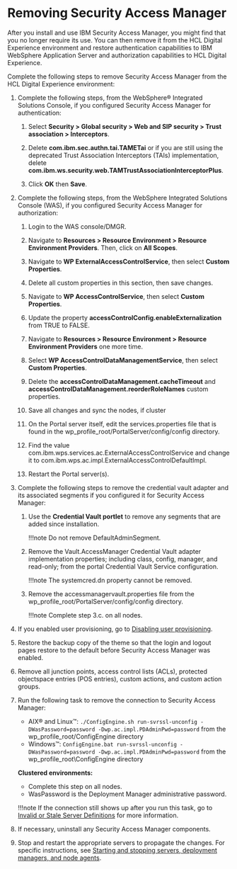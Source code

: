 # Removing Security Access Manager

After you install and use IBM Security Access Manager, you might find that you no longer require its use. You can then remove it from the HCL Digital Experience environment and restore authentication capabilities to IBM WebSphere Application Server and authorization capabilities to HCL Digital Experience.

Complete the following steps to remove Security Access Manager from the HCL Digital Experience environment:

1.  Complete the following steps, from the WebSphere® Integrated Solutions Console, if you configured Security Access Manager for authentication:

    1.  Select **Security > Global security > Web and SIP security > Trust association > Interceptors**.

    2.  Delete **com.ibm.sec.authn.tai.TAMETai** or if you are still using the deprecated Trust Association Interceptors (TAIs) implementation, delete **com.ibm.ws.security.web.TAMTrustAssociationInterceptorPlus**.

    3.  Click **OK** then **Save**.

2.  Complete the following steps, from the WebSphere Integrated Solutions Console (WAS), if you configured Security Access Manager for authorization:

    1.  Login to the WAS console/DMGR.

    2.  Navigate to **Resources > Resource Environment > Resource Environment Providers**. Then, click on **All Scopes**.

    3.  Navigate to **WP ExternalAccessControlService**, then select **Custom Properties**.

    4.  Delete all custom properties in this section, then save changes.

    5.  Navigate to **WP AccessControlService**, then select **Custom Properties**.

    6.  Update the property **accessControlConfig.enableExternalization** from TRUE to FALSE.

    7.  Navigate to **Resources > Resource Environment > Resource Environment Providers** one more time.

    8.  Select **WP AccessControlDataManagementService**, then select **Custom Properties**.

    9.  Delete the **accessControlDataManagement.cacheTimeout** and **accessControlDataManagement.reorderRoleNames** custom properties.

    10. Save all changes and sync the nodes, if cluster

    11. On the Portal server itself, edit the services.properties file that is found in the wp\_profile\_root/PortalServer/config/config directory.

    12. Find the value com.ibm.wps.services.ac.ExternalAccessControlService and change it to com.ibm.wps.ac.impl.ExternalAccessControlDefaultImpl.

    13. Restart the Portal server(s).

3.  Complete the following steps to remove the credential vault adapter and its associated segments if you configured it for Security Access Manager:

    1.  Use the **Credential Vault portlet** to remove any segments that are added since installation.

        !!!note
            Do not remove DefaultAdminSegment.

    2.  Remove the Vault.AccessManager Credential Vault adapter implementation properties; including class, config, manager, and read-only; from the portal Credential Vault Service configuration.

        !!!note
            The systemcred.dn property cannot be removed.

    3.  Remove the accessmanagervault.properties file from the wp_profile_root/PortalServer/config/config directory.

        !!!note
            Complete step 3.c. on all nodes.

4.  If you enabled user provisioning, go to [Disabling user provisioning](../../../../../manage/security/external_sec_mgmt/security_access_manager/usr_prov_dis.md).

5.  Restore the backup copy of the theme so that the login and logout pages restore to the default before Security Access Manager was enabled.

6.  Remove all junction points, access control lists (ACLs), protected objectspace entries (POS entries), custom actions, and custom action groups.

7.  Run the following task to remove the connection to Security Access Manager:

    -   AIX® and Linux™: `./ConfigEngine.sh run-svrssl-unconfig -DWasPassword=password -Dwp.ac.impl.PDAdminPwd=password` from the wp_profile_root/ConfigEngine directory
    -   Windows™: `ConfigEngine.bat run-svrssl-unconfig -DWasPassword=password -Dwp.ac.impl.PDAdminPwd=password` from the wp_profile_root\ConfigEngine directory

    **Clustered environments:**

    -   Complete this step on all nodes.
    -   WasPassword is the Deployment Manager administrative password.
    
    !!!note
        If the connection still shows up after you run this task, go to [Invalid or Stale Server Definitions](https://support.hcltechsw.com/csm) for more information.

8.  If necessary, uninstall any Security Access Manager components.

9.  Stop and restart the appropriate servers to propagate the changes. For specific instructions, see [Starting and stopping servers, deployment managers, and node agents](../../../../../manage/stopstart.md).



